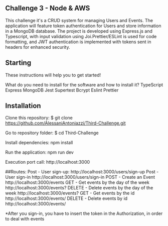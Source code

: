## Challenge 3 - Node & AWS

This challenge it's a CRUD system for managing Users and Events. The application will feature token authentication for Users and store information in a MongoDB database. The project is developed using Express.js and Typescript, with input validation using Joi.Prettier/ESLint is used for code formatting, and JWT authentication is implemented with tokens sent in headers for enhanced security.

## Starting
These instructions will help you to get started!

What do you need to install for the software and how to install it?
TypeScript
Express
MongoDB
Jest
Supertest
Bcrypt
Eslint
Prettier


## Installation
Clone this repository:
$ git clone https://github.com/AlessaniAntoniazzi/Third-Challenge.git

Go to repository folder:
$ cd Third-Challenge

Install dependencies:
npm install

Run the application:
npm run dev

Execution port call:
http://localhost:3000



##Routes:
Post - User sign-up:
http://localhost:3000/users/sign-up
Post - User sign-in
http://localhost:3000/users/sign-in
POST - Create an Event
http://localhost:3000/events
GET - Get events by the day of the week
http://localhost:3000/events?<insert-the-dayofweek>
DELETE - Delete events by the day of the week
http://localhost:3000/events?<insert-the-dayofweek>
GET - Get events by the id
http://localhost:3000/events/<insert-the-id>
DELETE - Delete events by id
http://localhost:3000/events/<insert-the-id>

*After you sign-in, you have to insert the token in the Authorization, in order to deal with events
